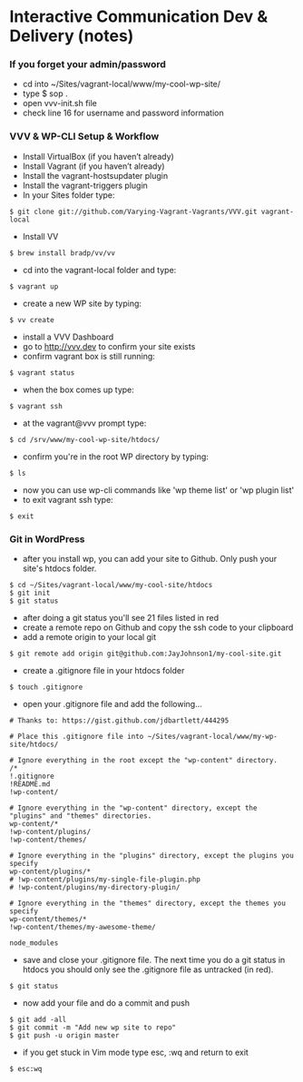 # Interactive Communication Dev & Delivery (notes)

### If you forget your admin/password
* cd into ~/Sites/vagrant-local/www/my-cool-wp-site/
* type $ sop .
* open vvv-init.sh file
* check line 16 for username and password information

### VVV & WP-CLI Setup & Workflow
* Install VirtualBox (if you haven’t already)
* Install Vagrant (if you haven’t already)
* Install the vagrant-hostsupdater plugin
* Install the vagrant-triggers plugin
* In your Sites folder type:
```
$ git clone git://github.com/Varying-Vagrant-Vagrants/VVV.git vagrant-local
```
* Install VV
```
$ brew install bradp/vv/vv
```
* cd into the vagrant-local folder and type:
```
$ vagrant up
```
* create a new WP site by typing:
```
$ vv create
```
* install a VVV Dashboard
* go to <http://vvv.dev> to confirm your site exists
* confirm vagrant box is still running:
```
$ vagrant status
```
* when the box comes up type:
```
$ vagrant ssh
```
* at the vagrant@vvv prompt type:
```
$ cd /srv/www/my-cool-wp-site/htdocs/
```
* confirm you're in the root WP directory by typing:
```
$ ls
```
* now you can use wp-cli commands like 'wp theme list' or 'wp plugin list'
* to exit vagrant ssh type:
```
$ exit
```

### Git in WordPress
* after you install wp, you can add your site to Github. Only push your site's htdocs folder.
```
$ cd ~/Sites/vagrant-local/www/my-cool-site/htdocs
$ git init
$ git status
```
* after doing a git status you'll see 21 files listed in red
* create a remote repo on Github and copy the ssh code to your clipboard
* add a remote origin to your local git
```
$ git remote add origin git@github.com:JayJohnson1/my-cool-site.git
```
* create a .gitignore file in your htdocs folder
```
$ touch .gitignore
```
* open your .gitignore file and add the following...
```
# Thanks to: https://gist.github.com/jdbartlett/444295

# Place this .gitignore file into ~/Sites/vagrant-local/www/my-wp-site/htdocs/

# Ignore everything in the root except the "wp-content" directory.
/*
!.gitignore
!README.md
!wp-content/

# Ignore everything in the "wp-content" directory, except the "plugins" and "themes" directories.
wp-content/*
!wp-content/plugins/
!wp-content/themes/

# Ignore everything in the "plugins" directory, except the plugins you specify
wp-content/plugins/*
# !wp-content/plugins/my-single-file-plugin.php
# !wp-content/plugins/my-directory-plugin/

# Ignore everything in the "themes" directory, except the themes you specify
wp-content/themes/*
!wp-content/themes/my-awesome-theme/

node_modules

```
* save and close your .gitignore file. The next time you do a git status in htdocs you should only see the .gitignore file as untracked (in red).
```
$ git status
```
* now add your file and do a commit and push
```
$ git add -all
$ git commit -m "Add new wp site to repo"
$ git push -u origin master
```
* if you get stuck in Vim mode type esc, :wq and return to exit
```
$ esc:wq
```
